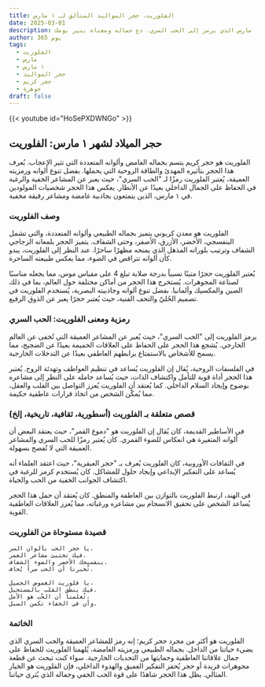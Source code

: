 ```yaml
---
title: الفلوريت، حجر المواليد المتألق لـ ١ مارس
date: 2025-03-01
description: اشعر بأهمية الفلوريت، حجر المواليد لـ ١ مارس الذي يرمز إلى الحب السري. دع جماله ومعناه ينير يومك.
author: 365 يوم
tags:
  - الفلوريت
  - مارس
  - ١ مارس
  - حجر المواليد
  - حجر كريم
  - جوهرة
draft: false
---
```


{{< youtube id="HoSePXDWNGo" >}}

## حجر الميلاد لشهر ١ مارس: الفلوريت

الفلوريت هو حجر كريم يتسم بجماله الغامض وألوانه المتعددة التي تثير الإعجاب. يُعرف هذا الحجر بتأثيره المهدئ والطاقة الروحية التي يحملها. بفضل تنوع ألوانه ورمزيته العميقة، يُعتبر الفلوريت رمزًا لـ "الحب السري"، حيث يعبر عن المشاعر الخفية والرغبة في الحفاظ على الجمال الداخلي بعيدًا عن الأنظار. يعكس هذا الحجر شخصيات المولودين في ١ مارس، الذين يتمتعون بجاذبية غامضة ومشاعر رقيقة مخفية.

### وصف الفلوريت

الفلوريت هو معدن كربوني يتميز بجماله الطبيعي وألوانه المتعددة، والتي تشمل البنفسجي، الأخضر، الأزرق، الأصفر، وحتى الشفاف. يتميز الحجر بلمعانه الزجاجي الشفاف وترتيب بلوراته المذهل الذي يمنحه مظهرًا ساحرًا. عند النظر إلى الفلوريت، يبدو كأن ألوانه تتراقص في الضوء، مما يعكس طبيعته الساحرة.

يُعتبر الفلوريت حجرًا متينًا نسبياً بدرجة صلابة تبلغ 4 على مقياس موس، مما يجعله مناسبًا لصناعة المجوهرات. يُستخرج هذا الحجر من أماكن مختلفة حول العالم، بما في ذلك الصين والمكسيك وألمانيا. بفضل تنوع ألوانه وجاذبيته البصرية، يُستخدم الفلوريت في تصميم الحُليّ والتحف الفنية، حيث يُعتبر حجرًا يعبر عن الذوق الرفيع.

### رمزية ومعنى الفلوريت: الحب السري

يرمز الفلوريت إلى "الحب السري"، حيث يُعبر عن المشاعر العميقة التي تُخفى عن العالم الخارجي. يُشجع هذا الحجر على الحفاظ على العلاقات الحميمة بعيدًا عن الضجيج، مما يسمح للأشخاص بالاستمتاع برابطهم العاطفي بعيدًا عن التدخلات الخارجية.

في الفلسفات الروحية، يُقال إن الفلوريت يُساعد في تنظيم العواطف وتهدئة الروح. يُعتبر هذا الحجر أداة قوية للتأمل واكتشاف الذات، حيث يُساعد حامله على النظر إلى مشاعره بوضوح وإيجاد السلام الداخلي. كما يُعتقد أن الفلوريت يُعزز التواصل بين القلب والعقل، مما يُمكّن الشخص من اتخاذ قرارات عاطفية حكيمة.

### قصص متعلقة بـ الفلوريت (أسطورية، ثقافية، تاريخية، إلخ)

في الأساطير القديمة، كان يُقال إن الفلوريت هو "دموع القمر"، حيث يعتقد البعض أن ألوانه المتغيرة هي انعكاس للضوء القمري. كان يُعتبر رمزًا للحب السري والمشاعر العميقة التي لا تُفصح بسهولة.

في الثقافات الأوروبية، كان الفلوريت يُعرف بـ "حجر العبقرية"، حيث اعتقد العلماء أنه يُساعد على التفكير الإبداعي وإيجاد حلول للمشاكل. كان يُستخدم كرمز للرغبة في اكتشاف الجوانب الخفية من الحب والحياة.

في الهند، ارتبط الفلوريت بالتوازن بين العاطفة والمنطق. كان يُعتقد أن حمل هذا الحجر يُساعد الشخص على تحقيق الانسجام بين مشاعره ورغباته، مما يُعزز العلاقات العاطفية القوية.

### قصيدة مستوحاة من الفلوريت

```
يا حجر الحب بألوان السر،
فيك تختبئ مشاعر العمر.
بنفسيجك الأخضر والضوء الشفاف،
تُخبرنا أن الحب سراً يُحاف.

يا فلوريت الغموض الجميل،
فيك ينطق القلب بالمستحيل.
تُعلمنا أن الحُب هو الأمل،
وأن في الخفاء تكمن السبل.
```

### الخاتمة

الفلوريت هو أكثر من مجرد حجر كريم؛ إنه رمز للمشاعر العميقة والحب السري الذي يضيء حياتنا من الداخل. بجماله الطبيعي ورمزيته الغامضة، يُلهمنا الفلوريت للحفاظ على جمال علاقاتنا العاطفية وحمايتها من التحديات الخارجية. سواء كنت تبحث عن قطعة مجوهرات فريدة أو حجر يُحفز التفكير العميق والهدوء الداخلي، فإن الفلوريت هو الخيار المثالي. يظل هذا الحجر شاهدًا على قوة الحب الخفي وجماله الذي يُثري حياتنا.